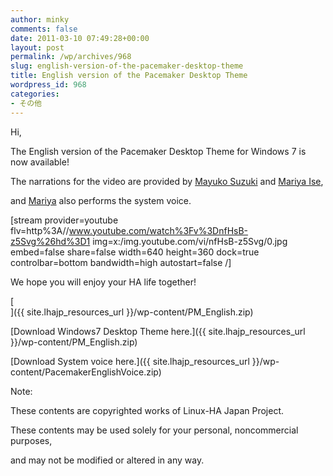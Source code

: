 ```yaml
---
author: minky
comments: false
date: 2011-03-10 07:49:28+00:00
layout: post
permalink: /wp/archives/968
slug: english-version-of-the-pacemaker-desktop-theme
title: English version of the Pacemaker Desktop Theme
wordpress_id: 968
categories:
- その他
---
```


Hi,





The English version of the Pacemaker Desktop Theme for Windows 7 is now available!





The narrations for the video are provided by [Mayuko Suzuki](http://across-ent.com/profile/mb.php) and [Mariya Ise](http://across-ent.com/profile/im2.php),  

 and [Mariya](http://ameblo.jp/mariya-i/) also performs the system voice.





[stream provider=youtube flv=http%3A//www.youtube.com/watch%3Fv%3DnfHsB-z5Svg%26hd%3D1 img=x:/img.youtube.com/vi/nfHsB-z5Svg/0.jpg embed=false share=false width=640 height=360 dock=true controlbar=bottom bandwidth=high autostart=false /]





  






We hope you will enjoy your HA life together!





[  
]({{ site.lhajp_resources_url }}/wp-content/PM_English.zip)





[Download Windows7 Desktop Theme here.]({{ site.lhajp_resources_url }}/wp-content/PM_English.zip)





[Download System voice here.]({{ site.lhajp_resources_url }}/wp-content/PacemakerEnglishVoice.zip)





  






Note:





These contents are copyrighted works of Linux-HA Japan Project.





These contents may be used solely for your personal, noncommercial purposes,





and may not be modified or altered in any way.
